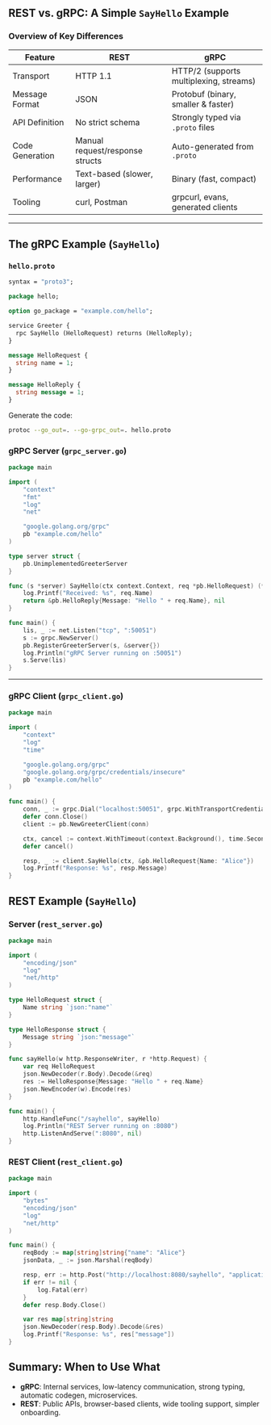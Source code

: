 ## REST vs. gRPC: A Simple `SayHello` Example

### Overview of Key Differences

| Feature         | REST                            | gRPC                                    |
|-----------------|---------------------------------|-----------------------------------------|
| Transport       | HTTP 1.1                        | HTTP/2 (supports multiplexing, streams) |
| Message Format  | JSON                            | Protobuf (binary, smaller & faster)     |
| API Definition  | No strict schema                | Strongly typed via `.proto` files       |
| Code Generation | Manual request/response structs | Auto-generated from `.proto`            |
| Performance     | Text-based (slower, larger)     | Binary (fast, compact)                  |
| Tooling         | curl, Postman                   | grpcurl, evans, generated clients       |

---

## The gRPC Example (`SayHello`)

### `hello.proto`

```protobuf
syntax = "proto3";

package hello;

option go_package = "example.com/hello";

service Greeter {
  rpc SayHello (HelloRequest) returns (HelloReply);
}

message HelloRequest {
  string name = 1;
}

message HelloReply {
  string message = 1;
}
```

Generate the code:

```bash
protoc --go_out=. --go-grpc_out=. hello.proto
```

### gRPC Server (`grpc_server.go`)

```go
package main

import (
	"context"
	"fmt"
	"log"
	"net"

	"google.golang.org/grpc"
	pb "example.com/hello"
)

type server struct {
	pb.UnimplementedGreeterServer
}

func (s *server) SayHello(ctx context.Context, req *pb.HelloRequest) (*pb.HelloReply, error) {
	log.Printf("Received: %s", req.Name)
	return &pb.HelloReply{Message: "Hello " + req.Name}, nil
}

func main() {
	lis, _ := net.Listen("tcp", ":50051")
	s := grpc.NewServer()
	pb.RegisterGreeterServer(s, &server{})
	log.Println("gRPC Server running on :50051")
	s.Serve(lis)
}
```

---

### gRPC Client (`grpc_client.go`)

```go
package main

import (
	"context"
	"log"
	"time"

	"google.golang.org/grpc"
	"google.golang.org/grpc/credentials/insecure"
	pb "example.com/hello"
)

func main() {
	conn, _ := grpc.Dial("localhost:50051", grpc.WithTransportCredentials(insecure.NewCredentials()))
	defer conn.Close()
	client := pb.NewGreeterClient(conn)

	ctx, cancel := context.WithTimeout(context.Background(), time.Second)
	defer cancel()

	resp, _ := client.SayHello(ctx, &pb.HelloRequest{Name: "Alice"})
	log.Printf("Response: %s", resp.Message)
}
```

## REST Example (`SayHello`)

### Server (`rest_server.go`)

```go
package main

import (
	"encoding/json"
	"log"
	"net/http"
)

type HelloRequest struct {
	Name string `json:"name"`
}

type HelloResponse struct {
	Message string `json:"message"`
}

func sayHello(w http.ResponseWriter, r *http.Request) {
	var req HelloRequest
	json.NewDecoder(r.Body).Decode(&req)
	res := HelloResponse{Message: "Hello " + req.Name}
	json.NewEncoder(w).Encode(res)
}

func main() {
	http.HandleFunc("/sayhello", sayHello)
	log.Println("REST Server running on :8080")
	http.ListenAndServe(":8080", nil)
}
```

### REST Client (`rest_client.go`)

```go
package main

import (
	"bytes"
	"encoding/json"
	"log"
	"net/http"
)

func main() {
	reqBody := map[string]string{"name": "Alice"}
	jsonData, _ := json.Marshal(reqBody)

	resp, err := http.Post("http://localhost:8080/sayhello", "application/json", bytes.NewBuffer(jsonData))
	if err != nil {
		log.Fatal(err)
	}
	defer resp.Body.Close()

	var res map[string]string
	json.NewDecoder(resp.Body).Decode(&res)
	log.Printf("Response: %s", res["message"])
}
```

## Summary: When to Use What

- **gRPC**: Internal services, low-latency communication, strong typing, automatic codegen, microservices.
- **REST**: Public APIs, browser-based clients, wide tooling support, simpler onboarding.
